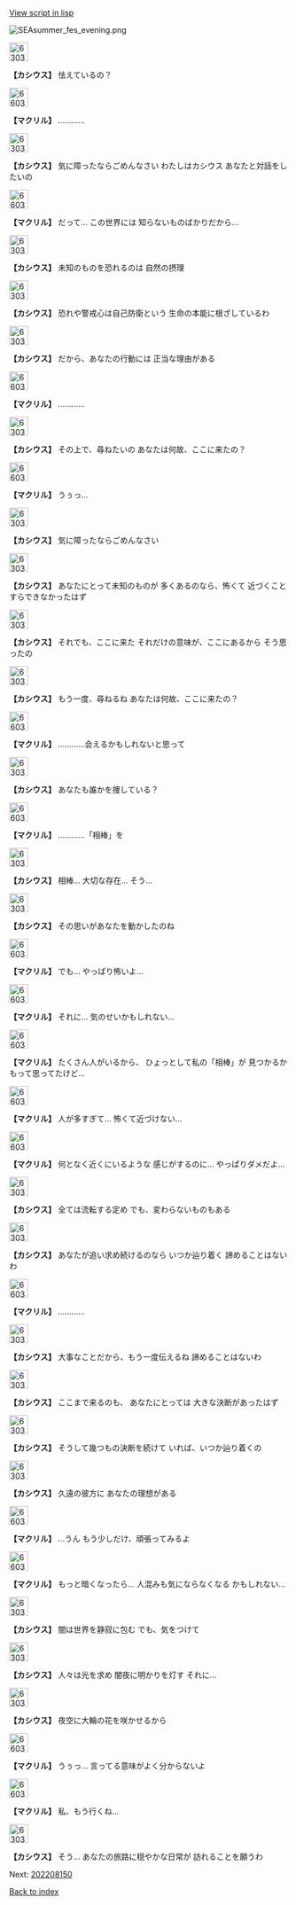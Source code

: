 [View script in lisp](../scripts/202208140.txt)

![SEAsummer_fes_evening.png](../images/backgrounds/SEAsummer_fes_evening.png)

<img src="../images/units/6303111.png" alt="6303111.png" height="34"/>

**【カシウス】**
怯えているの？

<img src="../images/units/6603821.png" alt="6603821.png" height="34"/>

**【マクリル】**
…………

<img src="../images/units/6303111.png" alt="6303111.png" height="34"/>

**【カシウス】**
気に障ったならごめんなさい
わたしはカシウス
あなたと対話をしたいの

<img src="../images/units/6603821.png" alt="6603821.png" height="34"/>

**【マクリル】**
だって…
この世界には
知らないものばかりだから…

<img src="../images/units/6303111.png" alt="6303111.png" height="34"/>

**【カシウス】**
未知のものを恐れるのは
自然の摂理

<img src="../images/units/6303111.png" alt="6303111.png" height="34"/>

**【カシウス】**
恐れや警戒心は自己防衛という
生命の本能に根ざしているわ

<img src="../images/units/6303111.png" alt="6303111.png" height="34"/>

**【カシウス】**
だから、あなたの行動には
正当な理由がある

<img src="../images/units/6603821.png" alt="6603821.png" height="34"/>

**【マクリル】**
…………

<img src="../images/units/6303111.png" alt="6303111.png" height="34"/>

**【カシウス】**
その上で、尋ねたいの
あなたは何故、ここに来たの？

<img src="../images/units/6603821.png" alt="6603821.png" height="34"/>

**【マクリル】**
うぅっ…

<img src="../images/units/6303111.png" alt="6303111.png" height="34"/>

**【カシウス】**
気に障ったならごめんなさい

<img src="../images/units/6303111.png" alt="6303111.png" height="34"/>

**【カシウス】**
あなたにとって未知のものが
多くあるのなら、怖くて
近づくことすらできなかったはず

<img src="../images/units/6303111.png" alt="6303111.png" height="34"/>

**【カシウス】**
それでも、ここに来た
それだけの意味が、ここにあるから
そう思ったの

<img src="../images/units/6303111.png" alt="6303111.png" height="34"/>

**【カシウス】**
もう一度、尋ねるね
あなたは何故、ここに来たの？

<img src="../images/units/6603821.png" alt="6603821.png" height="34"/>

**【マクリル】**
…………会えるかもしれないと思って

<img src="../images/units/6303111.png" alt="6303111.png" height="34"/>

**【カシウス】**
あなたも誰かを捜している？

<img src="../images/units/6603821.png" alt="6603821.png" height="34"/>

**【マクリル】**
…………「相棒」を

<img src="../images/units/6303111.png" alt="6303111.png" height="34"/>

**【カシウス】**
相棒…
大切な存在…
そう…

<img src="../images/units/6303111.png" alt="6303111.png" height="34"/>

**【カシウス】**
その思いがあなたを動かしたのね

<img src="../images/units/6603821.png" alt="6603821.png" height="34"/>

**【マクリル】**
でも…
やっぱり怖いよ…

<img src="../images/units/6603821.png" alt="6603821.png" height="34"/>

**【マクリル】**
それに…
気のせいかもしれない…

<img src="../images/units/6603821.png" alt="6603821.png" height="34"/>

**【マクリル】**
たくさん人がいるから、
ひょっとして私の「相棒」が
見つかるかもって思ってたけど…

<img src="../images/units/6603821.png" alt="6603821.png" height="34"/>

**【マクリル】**
人が多すぎて…
怖くて近づけない…

<img src="../images/units/6603821.png" alt="6603821.png" height="34"/>

**【マクリル】**
何となく近くにいるような
感じがするのに…
やっぱりダメだよ…

<img src="../images/units/6303111.png" alt="6303111.png" height="34"/>

**【カシウス】**
全ては流転する定め
でも、変わらないものもある

<img src="../images/units/6303111.png" alt="6303111.png" height="34"/>

**【カシウス】**
あなたが追い求め続けるのなら
いつか辿り着く
諦めることはないわ

<img src="../images/units/6603821.png" alt="6603821.png" height="34"/>

**【マクリル】**
…………

<img src="../images/units/6303111.png" alt="6303111.png" height="34"/>

**【カシウス】**
大事なことだから、もう一度伝えるね
諦めることはないわ

<img src="../images/units/6303111.png" alt="6303111.png" height="34"/>

**【カシウス】**
ここまで来るのも、
あなたにとっては
大きな決断があったはず

<img src="../images/units/6303111.png" alt="6303111.png" height="34"/>

**【カシウス】**
そうして幾つもの決断を続けて
いれば、いつか辿り着くの

<img src="../images/units/6303111.png" alt="6303111.png" height="34"/>

**【カシウス】**
久遠の彼方に
あなたの理想がある

<img src="../images/units/6603821.png" alt="6603821.png" height="34"/>

**【マクリル】**
…うん
もう少しだけ、頑張ってみるよ

<img src="../images/units/6603821.png" alt="6603821.png" height="34"/>

**【マクリル】**
もっと暗くなったら…
人混みも気にならなくなる
かもしれない…

<img src="../images/units/6303111.png" alt="6303111.png" height="34"/>

**【カシウス】**
闇は世界を静寂に包む
でも、気をつけて

<img src="../images/units/6303111.png" alt="6303111.png" height="34"/>

**【カシウス】**
人々は光を求め
闇夜に明かりを灯す
それに…

<img src="../images/units/6303111.png" alt="6303111.png" height="34"/>

**【カシウス】**
夜空に大輪の花を咲かせるから

<img src="../images/units/6603821.png" alt="6603821.png" height="34"/>

**【マクリル】**
うぅっ…
言ってる意味がよく分からないよ

<img src="../images/units/6603821.png" alt="6603821.png" height="34"/>

**【マクリル】**
私、もう行くね…

<img src="../images/units/6303111.png" alt="6303111.png" height="34"/>

**【カシウス】**
そう…
あなたの旅路に穏やかな日常が
訪れることを願うわ


Next: [202208150](202208150.md)

[Back to index](index.md)
